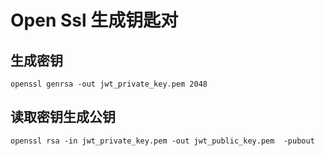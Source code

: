 # Open Ssl 生成钥匙对

## 生成密钥
```
openssl genrsa -out jwt_private_key.pem 2048
```
## 读取密钥生成公钥
```
openssl rsa -in jwt_private_key.pem -out jwt_public_key.pem  -pubout
```